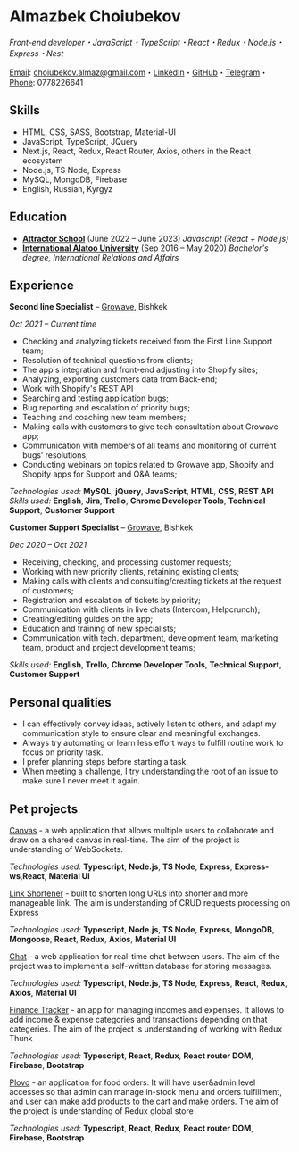 # Almazbek Choiubekov

_Front-end developer・JavaScript・TypeScript・React・Redux・Node.js・Express・Nest_

[Email](mailto:choiubekov.almaz@gmail.com): choiubekov.almaz@gmail.com・[LinkedIn](https://www.linkedin.com/in/almazbek-choiubekov-2a218a134/)・[GitHub](https://github.com/AlmazXX)・[Telegram](https://t.me/almaz924)・[Phone](tel:996778226641): 0778226641

## Skills

* HTML, CSS, SASS, Bootstrap, Material-UI
* JavaScript, TypeScript, JQuery
* Next.js, React, Redux, React Router, Axios, others in the React ecosystem
* Node.js, TS Node, Express
* MySQL, MongoDB, Firebase
* English, Russian, Kyrgyz

## Education

* [**Attractor School**](https://attractor-school.com/) (June 2022 – June 2023)
_Javascript (React + Node.js)_
* [**International Alatoo University**](http://alatoo.edu.kg/) (Sep 2016 – May 2020)
_Bachelor's degree, International Relations and Affairs_

## Experience

**Second line Specialist** – [Growave](https://www.growave.io/), Bishkek

_Oct 2021 – Current time_

* Checking and analyzing tickets received from the First Line Support team;
* Resolution of technical questions from clients;
* The app's integration and front-end adjusting into Shopify sites;
* Analyzing, exporting customers data from Back-end;
* Work with Shopify's REST API
* Searching and testing application bugs;
* Bug reporting and escalation of priority bugs;
* Teaching and coaching new team members;
* Making calls with customers to give tech consultation about Growave app;
* Communication with members of all teams and monitoring of current bugs’ resolutions;
* Conducting webinars on topics related to Growave app, Shopify and Shopify apps for Support and Q&A teams;

_Technologies used:_ **MySQL**, **jQuery**, **JavaScript**, **HTML**, **CSS**, **REST API**  
_Skills used:_ **English**, **Jira**, **Trello**, **Chrome Developer Tools**, **Technical Support**, **Customer Support**

**Customer Support Specialist** – [Growave](https://www.growave.io/), Bishkek

_Dec 2020 – Oct 2021_

* Receiving, checking, and processing customer requests;
* Working with new priority clients, retaining existing clients;
* Making calls with clients and consulting/creating tickets at the request of customers;
* Registration and escalation of tickets by priority;
* Communication with clients in live chats (Intercom, Helpcrunch);
* Creating/editing guides on the app;
* Education and training of new specialists;
* Communication with tech. department, development team, marketing team, product and project development teams;

_Skills used:_ **English**, **Trello**, **Chrome Developer Tools**, **Technical Support**, **Customer Support**

## Personal qualities

* I can effectively convey ideas, actively listen to others, and adapt my communication style to ensure clear and meaningful exchanges.
* Always try automating or learn less effort ways to fulfill routine work to focus on priority task.
* I prefer planning steps before starting a task.
* When meeting a challenge, I try understanding the root of an issue to make sure I never meet it again.

## Pet projects

[Canvas](https://github.com/AlmazXX/Canvas) - a web application that allows multiple users to collaborate and draw on a shared canvas in real-time. The aim of the project is understanding of WebSockets.

_Technologies used:_ **Typescript**, **Node.js**, **TS Node**, **Express**, **Express-ws**,**React**, **Material UI** 

[Link Shortener](https://github.com/AlmazXX/Link-shortener) - built to shorten long URLs into shorter and more manageable link. The aim is understanding of CRUD requests processing on Express

_Technologies used:_ **Typescript**, **Node.js**, **TS Node**, **Express**, **MongoDB**, **Mongoose**, **React**, **Redux**, **Axios**, **Material UI**

[Chat](https://github.com/AlmazXX/Chat) - a web application for real-time chat between users. The aim of the project was to implement a self-written database for storing messages.

_Technologies used:_ **Typescript**, **Node.js**, **TS Node**, **Express**, **React**, **Redux**, **Axios**, **Material UI** 

[Finance Tracker](https://almazxx.github.io/finance-tracker/) - an app for managing incomes and expenses. It allows to add income & expense categories and transactions depending on that categeries. The aim of the project is understanding of working with Redux Thunk

_Technologies used:_ **Typescript**, **React**, **Redux**, **React router DOM**, **Firebase**, **Bootstrap**

[Plovo](https://almazxx.github.io/plovo/) - an application for food orders. It will have user&admin level accesses so that admin can manage in-stock menu and orders fulfillment, and user can make add products to the cart and make orders. The aim of the project is understanding of Redux global store

_Technologies used:_ **Typescript**, **React**, **Redux**, **React router DOM**, **Firebase**, **Bootstrap**

